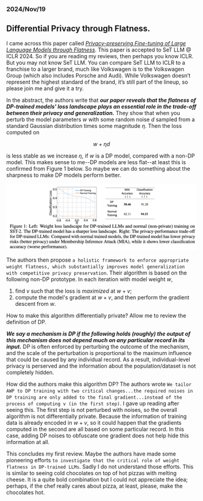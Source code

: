 ### 2024/Nov/19
## Differential Privacy through Flatness. 

I came across this paper called [*Privacy-preserving Fine-tuning of Large Language Models through Flatness*](https://openreview.net/forum?id=LtdcfCw92l&referrer=%5Bthe%20profile%20of%20Tianlong%20Chen%5D(%2Fprofile%3Fid%3D~Tianlong_Chen1)). This paper is accepted to SeT LLM @ ICLR 2024. So if you are reading my reviews, then perhaps you know ICLR. But you may not know SeT LLM. You can compare SeT LLM to ICLR to a franchise to a larger brand, much like Volkswagen is to the Volkswagen Group (which also includes Porsche and Audi). While Volkswagen doesn’t represent the highest standard of the brand, it’s still part of the lineup, so please join me and give it a try. 

In the abstract, the authors write that ***our paper reveals that the flatness of DP-trained models' loss landscape plays an essential role in the trade-off between their privacy and generalization.*** They show that when you perturb the model parameters $w$ with some random noise $d$ sampled from a standard Gaussian distribution times some magnitude $\eta$. Then the loss computed on 

$$w+\eta d$$

is less stable as we increase $\eta$, if $w$ is a DP model, compared with a non-DP model. This makes sense to me--DP models are less flat--at least this is confirmed from Figure 1 below. So maybe we can do something about the sharpness to make DP models perform better.

![Figure 1](fig_1.png)


The authors then propose ```a holistic framework to enforce appropriate weight flatness, which substantially improves model generalization with competitive privacy preservation```. Their algorithm is based on the following non-DP prototype. In each iteration with model weight $w$,

1. find $v$ such that the loss is *maximized* at $w+v$;
2. compute the model's gradient at $w+v$, and then perform the gradient descent from $w$.

How to make this algorithm differentially private? Allow me to review the definition of DP. 

***We say a mechanism is DP if the following holds (roughly) the output of this mechanism does not depend much on any particular record in its input.*** DP is often enforced by perturbing the outcome of the mechanism, and the scale of the perturbation is proportional to the maximum influence that could be caused by any individual record. As a result, individual-level privacy is perserved and the information about the population/dataset is not completely hidden.

How did the authors make this algorithm DP? The authors wrote ```We tailor AWP to DP training with two critical changes...the required noises in DP training are only added to the final gradient...instead of the process of computing v (in the first step)```. I gave up reading after seeing this. The first step is not perturbed with noises, so the overall algorithm is not differentially private. Because the information of training data is already encoded in $w+v$, so it could happen that the gradients computed in the second are all based on some particular record. In this case, adding DP noises to obfuscate one gradient does not help hide this information at all. 

This concludes my first review. Maybe the authors have made some pioneering efforts ```to investigate that the critical role of weight flatness in DP-trained LLMs```. Sadly I do not understand those efforts. This is similar to seeing cold chocolates on top of hot pizzas with melting cheese. It is a quite bold combination but I could not appreciate the idea; perhaps, if the chef really cares about pizza, at least, please, make the chocolates hot. 

